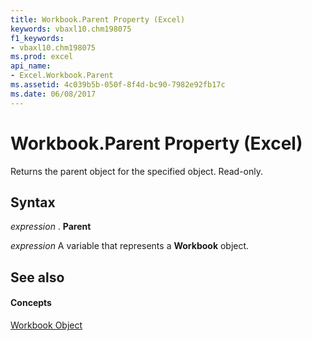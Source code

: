 ```yaml
---
title: Workbook.Parent Property (Excel)
keywords: vbaxl10.chm198075
f1_keywords:
- vbaxl10.chm198075
ms.prod: excel
api_name:
- Excel.Workbook.Parent
ms.assetid: 4c039b5b-050f-8f4d-bc90-7982e92fb17c
ms.date: 06/08/2017
---
```



# Workbook.Parent Property (Excel)

Returns the parent object for the specified object. Read-only.


## Syntax

 _expression_ . **Parent**

 _expression_ A variable that represents a **Workbook** object.


## See also


#### Concepts


[Workbook Object](workbook-object-excel.md)

